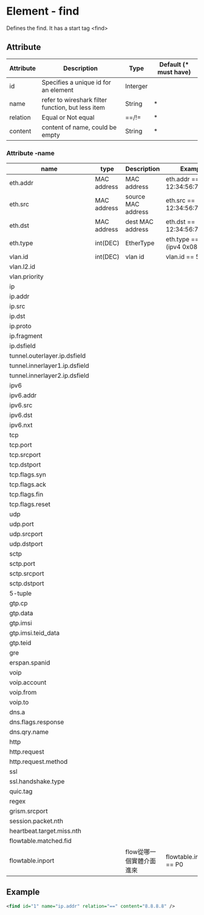 # Element - find
Defines the find. 
It has a start tag &lt;find&gt;

## Attribute
| Attribute | Description | Type | Default (* must have) |
|---|---|---|---|
| id | Specifies a unique id for an element | Interger | |
| name | refer to wireshark filter function, but less item | String | * |
| relation | Equal or Not equal | ==/!= | * |
| content | content of name, could be empty | String | * |

### Attribute -name
| name | type| Description | Example | 
|---|---|---|---|
| eth.addr | MAC address | MAC address | eth.addr == 12:34:56:78:9a:bc |
| eth.src | MAC address | source MAC address | eth.src == 12:34:56:78:9a:bc |
| eth.dst | MAC address | dest MAC address | eth.dst == 12:34:56:78:9a:bc |
| eth.type | int(DEC) | EtherType | eth.type == 2048 (ipv4 0x0800) |
| vlan.id | int(DEC) | vlan id | vlan.id == 5 |
| vlan.l2.id | | | |
| vlan.priority | | | |
| ip | | | |
| ip.addr | | | |
| ip.src | | | |
| ip.dst | | | |
| ip.proto | | | |
| ip.fragment | | | |
| ip.dsfield | | | |
| tunnel.outerlayer.ip.dsfield | | | |
| tunnel.innerlayer1.ip.dsfield | | | |
| tunnel.innerlayer2.ip.dsfield | | | |
| ipv6 | | | |
| ipv6.addr | | | |
| ipv6.src | | | |
| ipv6.dst | | | |
| ipv6.nxt | | | |
| tcp | | | |
| tcp.port | | | |
| tcp.srcport | | | |
| tcp.dstport | | | |
| tcp.flags.syn | | | |
| tcp.flags.ack | | | |
| tcp.flags.fin | | | |
| tcp.flags.reset | | | |
| udp | | | |
| udp.port | | | |
| udp.srcport | | | |
| udp.dstport | | | |
| sctp | | | |
| sctp.port | | | |
| sctp.srcport | | | |
| sctp.dstport | | | |
| 5-tuple | | | |
| gtp.cp | | | |
| gtp.data | | | |
| gtp.imsi | | | |
| gtp.imsi.teid_data | | | |
| gtp.teid | | | |
| gre | | | |
| erspan.spanid | | | |
| voip | | | |
| voip.account | | | |
| voip.from | | | |
| voip.to | | | |
| dns.a | | | |
| dns.flags.response | | | |
| dns.qry.name | | | |
| http | | | |
| http.request | | | |
| http.request.method | | | |
| ssl | | | |
| ssl.handshake.type | | | |
| quic.tag | | | |
| regex | | | |
| grism.srcport | | | |
| session.packet.nth | | | |
| heartbeat.target.miss.nth | | | |
| flowtable.matched.fid | | | |
| flowtable.inport | | flow從哪一個實體介面進來 | flowtable.inport == P0 |

## Example
```xml
<find id="1" name="ip.addr" relation="==" content="8.8.8.8" />
```


